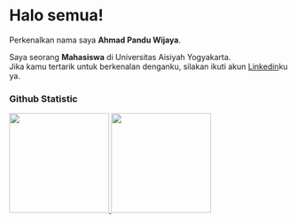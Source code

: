 # Halo semua! 

Perkenalkan nama saya **Ahmad Pandu Wijaya**.

Saya seorang **Mahasiswa** di Universitas Aisiyah Yogyakarta.  
Jika kamu tertarik untuk berkenalan denganku, silakan ikuti akun [Linkedin](https://www.linkedin.com/in/wjaya/)ku ya.

### Github Statistic
<p align="left">
<a href="https://github.com/Wijayayaya">
  <img height="180em" src="https://github-readme-stats-eight-theta.vercel.app/api?username=wijayayaya&show_icons=true&theme=algolia&include_all_commits=true&count_private=true"/>
  <img height="180em" src="https://github-readme-stats-eight-theta.vercel.app/api/top-langs/?username=wijayayaya&layout=compact&langs_count=8&theme=algolia"/>
</a>
</p>

